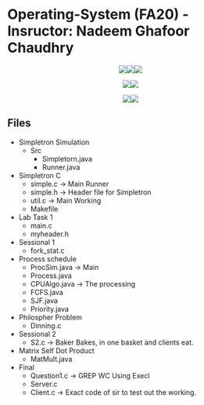 # Operating-System (FA20) - Insructor: Nadeem Ghafoor Chaudhry

<p align="center"><img src='https://img.shields.io/badge/Developer-Arose%20Niazi-blue.svg?style=for-the-badge&&logo=c%2B%2B' ><img src='https://img.shields.io/badge/Programmed%20in-C-blue.svg?style=for-the-badge&&logo=c%2B%2B' ><img src='https://img.shields.io/badge/Compiled%20with-GNU%20GCC-blue.svg?style=for-the-badge&&logo=c%2B%2B' ></p>
<p align="center"><img src='https://img.shields.io/badge/Developer-Arose%20Niazi-blue.svg?style=for-the-badge&&logo=Java' ><img src='https://img.shields.io/badge/Programmed%20in-Java%208-blue.svg?style=for-the-badge&&logo=Java' ></p>
<p align="center"><img src='https://img.shields.io/badge/Operating%20System%20-Ubuntu-orange.svg?style=for-the-badge&&logo=ubuntu'><img src='https://img.shields.io/badge/Operating%20System%20-Windows%2010-darkblue.svg?style=for-the-badge&&logo=windows'></p>

## Files
- Simpletron Simulation
	- Src
		- Simpletorn.java 
		- Runner.java
- Simpletron C
	- simple.c -> Main Runner
	- simple.h -> Header file for Simpletron
	- util.c  -> Main Working
	- Makefile
- Lab Task 1
	- main.c
	- myheader.h
- Sessional 1
	- fork_stat.c
- Process schedule
	- ProcSim.java -> Main
	- Process.java
	- CPUAlgo.java -> The processing
	- FCFS.java
	- SJF.java
	- Priority.java
- Philospher Problem
	- Dinning.c
- Sessional 2
	- S2.c -> Baker Bakes, in one basket and clients eat.
- Matrix Self Dot Product
	- MatMult.java
- Final
	- Question1.c -> GREP WC Using Execl
	- Server.c 
	- Client.c -> Exact code of sir to test out the working.
	


